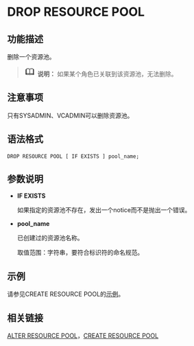 # DROP RESOURCE POOL<a name="ZH-CN_TOPIC_0000001193987659"></a>

## 功能描述<a name="zh-cn_topic_0059778399_sa24aa65d84e94a079fb987b25652dd8d"></a>

删除一个资源池。

>![](public_sys-resources/icon-note.png) **说明：** 
>如果某个角色已关联到该资源池，无法删除。

## 注意事项<a name="zh-cn_topic_0059778399_sac7b2d84ed1a4b7fba5c5a6497f822c1"></a>

只有SYSADMIN、VCADMIN可以删除资源池。

## 语法格式<a name="zh-cn_topic_0059778399_s147ae6d344a249e1b923eedde3ba326a"></a>

```
DROP RESOURCE POOL [ IF EXISTS ] pool_name;
```

## 参数说明<a name="zh-cn_topic_0059778399_sb1f56ab4e3824ce58d2657a5745749f4"></a>

-   **IF EXISTS**

    如果指定的资源池不存在，发出一个notice而不是抛出一个错误。


-   **pool\_name**

    已创建过的资源池名称。

    取值范围：字符串，要符合标识符的命名规范。


## 示例<a name="zh-cn_topic_0059778399_s9b7c315e99ba4a41bfdb1f841109dda9"></a>

请参见CREATE RESOURCE POOL的[示例](CREATE-RESOURCE-POOL.md#zh-cn_topic_0059777569_s44181f6d005b4da1952aaeff4ef66e0e)。

## 相关链接<a name="zh-cn_topic_0059778399_s41faee269a414537919479fb56fc5a4d"></a>

[ALTER RESOURCE POOL](ALTER-RESOURCE-POOL.md)，[CREATE RESOURCE POOL](CREATE-RESOURCE-POOL.md)


